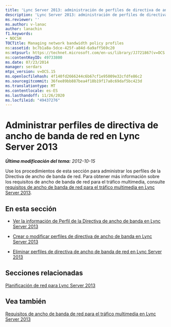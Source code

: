 ```yaml
---
title: 'Lync Server 2013: administración de perfiles de directiva de ancho de banda de red'
description: 'Lync Server 2013: administración de perfiles de directiva de ancho de banda de red.'
ms.reviewer: ''
ms.author: v-lanac
author: lanachin
f1.keywords:
- NOCSH
TOCTitle: Managing network bandwidth policy profiles
ms:assetid: bc7b1a8a-5dce-425f-a84d-6a9aff569c20
ms:mtpsurl: https://technet.microsoft.com/en-us/library/JJ721867(v=OCS.15)
ms:contentKeyID: 49733800
ms.date: 07/23/2014
manager: serdars
mtps_version: v=OCS.15
ms.openlocfilehash: 4f140fd2666244c6b67cf1e95009e32cfdfe86c2
ms.sourcegitcommit: 36fee89bb887bea4f18b19f17a8c69daf5bc423d
ms.translationtype: MT
ms.contentlocale: es-ES
ms.lasthandoff: 11/26/2020
ms.locfileid: "49437276"
---
```

# <a name="managing-network-bandwidth-policy-profiles-in-lync-server-2013"></a>Administrar perfiles de directiva de ancho de banda de red en Lync Server 2013

<div data-xmlns="http://www.w3.org/1999/xhtml">

<div class="topic" data-xmlns="http://www.w3.org/1999/xhtml" data-msxsl="urn:schemas-microsoft-com:xslt" data-cs="https://msdn.microsoft.com/">

<div data-asp="https://msdn2.microsoft.com/asp">



</div>

<div id="mainSection">

<div id="mainBody">

<span> </span>

_**Última modificación del tema:** 2012-10-15_

Use los procedimientos de esta sección para administrar los perfiles de la Directiva de ancho de banda de red. Para obtener más información sobre los requisitos de ancho de banda de red para el tráfico multimedia, consulte [requisitos de ancho de banda de red para el tráfico multimedia en Lync Server 2013](lync-server-2013-network-bandwidth-requirements-for-media-traffic.md).

<div>

## <a name="in-this-section"></a>En esta sección

  - [Ver la información de Perfil de la Directiva de ancho de banda en Lync Server 2013](lync-server-2013-viewing-network-bandwidth-policy-profile-information.md)

  - [Crear o modificar perfiles de directiva de ancho de banda en Lync Server 2013](lync-server-2013-creating-or-modifying-bandwidth-policy-profiles.md)

  - [Eliminar perfiles de directiva de ancho de banda de red en Lync Server 2013](lync-server-2013-deleting-network-bandwidth-policy-profiles.md)

</div>

<div>

## <a name="related-sections"></a>Secciones relacionadas

[Planificación de red para Lync Server 2013](lync-server-2013-network-planning.md)

</div>

<div>

## <a name="see-also"></a>Vea también


[Requisitos de ancho de banda de red para el tráfico multimedia en Lync Server 2013](lync-server-2013-network-bandwidth-requirements-for-media-traffic.md)  
  

</div>

</div>

<span> </span>

</div>

</div>

</div>

